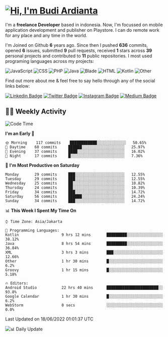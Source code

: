 # [![Hi, I'm Budi Ardianta](https://readme-typing-svg.herokuapp.com?size=24&vCenter=true&lines=%F0%9F%91%8B+Hi%2C+I'm+Budi+Ardianta+;%F0%9F%92%BB+Android+And+Web+Developer+)](https://git.io/typing-svg)

I'm a **freelance Developer** based in indonesia. Now, I'm focussed on mobile application development and publisher on Playstore. I can do remote work for any place and any time in the world.

I'm Joined on Github **6** years ago. Since then I pushed **636** commits, opened **6** issues, submitted **9** pull requests, received **1** stars across **39** personal projects and contributed to **11** public repositories.
I most used programing languages across my projects:

![JavaScript](https://img.shields.io/badge/-JavaScript-%23f1e05a?style=flat&logo=JavaScript&logoColor=white)
![CSS](https://img.shields.io/badge/-CSS-%23563d7c?style=flat&logo=CSS&logoColor=white)
![PHP](https://img.shields.io/badge/-PHP-%234F5D95?style=flat&logo=PHP&logoColor=white)
![Java](https://img.shields.io/badge/-Java-%23b07219?style=flat&logo=Java&logoColor=white)
![Blade](https://img.shields.io/badge/-Blade-%23f7523f?style=flat&logo=Blade&logoColor=white)
![HTML](https://img.shields.io/badge/-HTML-%23e34c26?style=flat&logo=HTML&logoColor=white)
![Kotlin](https://img.shields.io/badge/-Kotlin-%23A97BFF?style=flat&logo=Kotlin&logoColor=white)
![Other](https://img.shields.io/badge/-Other-%23ededed?style=flat&logo=Other&logoColor=white)

Find out more about me & feel free to say hello through any of the social links below:

[![Linkedin Badge](https://img.shields.io/badge/-budiardianata-blue?style=flat&logo=Linkedin&logoColor=white&link=https://www.linkedin.com/in/budiardianata/)](https://www.linkedin.com/in/budiardianata/)
[![Twitter Badge](https://img.shields.io/badge/-budiardianata-%231DA1F2.svg?style=flat&logo=twitter&logoColor=white&link=https://www.twitter.com/budiardianata)](https://www.linkedin.com/in/budiardianata/)
[![Instagram Badge](https://img.shields.io/badge/-budiardianata-purple?style=flat&logo=instagram&logoColor=white&link=https://instagram.com/budiardianata/)](https://instagram.com/budiardianata)
[![Medium Badge](https://img.shields.io/badge/-@budiardianata-%2312100E.svg?style=flat&logo=Medium&logoColor=white&link=https://medium.com/@budiardianata/)](https://medium.com/@budiardianata)

## 👨‍💻 Weekly Activity
<!--START_SECTION:waka-->
![Code Time](http://img.shields.io/badge/Code%20Time-0%20secs-blue)

**I'm an Early 🐤** 

```text
🌞 Morning    117 commits    ████████████░░░░░░░░░░░░░   50.65% 
🌆 Daytime    60 commits     ██████░░░░░░░░░░░░░░░░░░░   25.97% 
🌃 Evening    37 commits     ████░░░░░░░░░░░░░░░░░░░░░   16.02% 
🌙 Night      17 commits     █░░░░░░░░░░░░░░░░░░░░░░░░   7.36%

```
📅 **I'm Most Productive on Saturday** 

```text
Monday       29 commits     ███░░░░░░░░░░░░░░░░░░░░░░   12.55% 
Tuesday      29 commits     ███░░░░░░░░░░░░░░░░░░░░░░   12.55% 
Wednesday    25 commits     ██░░░░░░░░░░░░░░░░░░░░░░░   10.82% 
Thursday     24 commits     ██░░░░░░░░░░░░░░░░░░░░░░░   10.39% 
Friday       34 commits     ███░░░░░░░░░░░░░░░░░░░░░░   14.72% 
Saturday     56 commits     ██████░░░░░░░░░░░░░░░░░░░   24.24% 
Sunday       34 commits     ███░░░░░░░░░░░░░░░░░░░░░░   14.72%

```


📊 **This Week I Spent My Time On** 

```text
⌚︎ Time Zone: Asia/Jakarta

💬 Programming Languages: 
Kotlin                   9 hrs 12 mins       █████████░░░░░░░░░░░░░░░░   38.12% 
Java                     8 hrs 54 mins       █████████░░░░░░░░░░░░░░░░   36.84% 
XML                      3 hrs 3 mins        ███░░░░░░░░░░░░░░░░░░░░░░   12.66% 
Other                    1 hr 30 mins        █░░░░░░░░░░░░░░░░░░░░░░░░   6.2% 
Groovy                   1 hr 15 mins        █░░░░░░░░░░░░░░░░░░░░░░░░   5.18%

🔥 Editors: 
Android Studio           22 hrs 40 mins      ███████████████████████░░   93.8% 
Google Calendar          1 hr 30 mins        █░░░░░░░░░░░░░░░░░░░░░░░░   6.2% 
WebStorm                 0 secs              ░░░░░░░░░░░░░░░░░░░░░░░░░   0.0%

```


 Last Updated on 18/06/2022 01:01:37 UTC
<!--END_SECTION:waka-->

![📊 Daily Update](https://github.com/budiardianata/budiardianata/actions/workflows/update-activity.yml/badge.svg)
